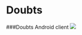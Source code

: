 # Doubts
###Doubts Android client
<img src='https://magnum.travis-ci.com/binaryking/Doubts.svg?token=pyv1Lx66U7JMpkTkpDAh&branch=master'/>
